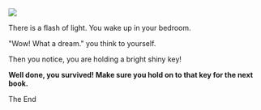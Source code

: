 <img src="images/bolt.png" class="left_20">

There is a flash of light. You wake up in your bedroom.

"Wow! What a dream." you think to yourself.

Then you notice, you are holding a bright shiny key!

**Well done, you survived! Make sure you hold on to that key for the next book.**

<div class="end">The End</div>



